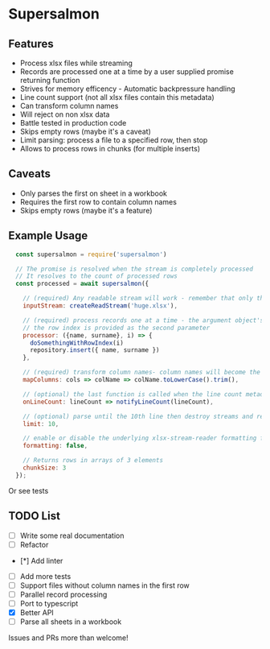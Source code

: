 # Supersalmon

## Features
* Process xlsx files while streaming
* Records are processed one at a time by a user supplied promise returning function
* Strives for memory efficency - Automatic backpressure handling
* Line count support (not all xlsx files contain this metadata)
* Can transform column names
* Will reject on non xlsx data
* Battle tested in production code
* Skips empty rows (maybe it's a caveat)
* Limit parsing: process a file to a specified row, then stop
* Allows to process rows in chunks (for multiple inserts)

## Caveats
* Only parses the first on sheet in a workbook
* Requires the first row to contain column names
* Skips empty rows (maybe it's a feature)

## Example Usage

```javascript
  const supersalmon = require('supersalmon')

  // The promise is resolved when the stream is completely processed
  // It resolves to the count of processed rows
  const processed = await supersalmon({

    // (required) Any readable stream will work - remember that only the first sheet will be parsed
    inputStream: createReadStream('huge.xlsx'),

    // (required) process records one at a time - the argument object's keys are determined by col names
    // the row index is provided as the second parameter
    processor: ({name, surname}, i) => {
      doSomethingWithRowIndex(i)
      repository.insert({ name, surname })
    },

    // (required) transform column names- column names will become the key names of the processed objects
    mapColumns: cols => colName => colName.toLowerCase().trim(),

    // (optional) the last function is called when the line count metadata is encountered in the stream
    onLineCount: lineCount => notifyLineCount(lineCount),

    // (optional) parse until the 10th line then destroy streams and return
    limit: 10,

    // enable or disable the underlying xlsx-stream-reader formatting feature
    formatting: false,

    // Returns rows in arrays of 3 elements
    chunkSize: 3
  });
```

Or see tests

## TODO List
- [ ] Write some real documentation
- [ ] Refactor
- [*] Add linter
- [ ] Add more tests
- [ ] Support files without column names in the first row
- [ ] Parallel record processing
- [ ] Port to typescript
- [x] Better API
- [ ] Parse all sheets in a workbook

Issues and PRs more than welcome!